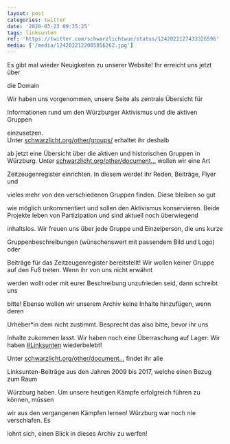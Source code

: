 ```yaml
---
layout: post
categories: twitter
date: '2020-03-23 09:35:25'
tags: linksunten
ref: 'https://twitter.com/schwarzlichtwue/status/1242022127433326596'
media: ['/media/1242022122005856262.jpg']
---
```

Es gibt mal wieder Neuigkeiten zu unserer Website! Ihr erreicht uns jetzt über

die Domain 



Wir haben uns vorgenommen, unsere Seite als zentrale Übersicht für

Informationen rund um den Würzburger Aktivismus und die aktiven Gruppen

einzusetzen.  
Unter [schwarzlicht.org/other/groups/](https://schwarzlicht.org/other/groups/) erhaltet ihr deshalb

ab jetzt eine Übersicht über die aktiven und historischen Gruppen in Würzburg. 
Unter [schwarzlicht.org/other/document…](https://schwarzlicht.org/other/documents/) wollen wir eine Art

Zeitzeugenregister einrichten. In diesem werdet ihr Reden, Beiträge, Flyer und

vieles mehr von den verschiedenen Gruppen finden. Diese bleiben so gut

wie möglich unkommentiert und sollen den Aktivismus konservieren. 
Beide Projekte leben von Partizipation und sind aktuell noch überwiegend

inhaltslos. Wir freuen uns über jede Gruppe und Einzelperson, die uns kurze

Gruppenbeschreibungen (wünschenswert mit passendem Bild und Logo) oder

Beiträge für das Zeitzeugenregister bereitstellt! 
Wir wollen keiner Gruppe auf den Fuß treten. Wenn ihr von uns nicht erwähnt

werden wollt oder mit eurer Beschreibung unzufrieden seid, dann schreibt uns

bitte! Ebenso wollen wir unserem Archiv keine Inhalte hinzufügen, wenn deren

Urheber\*in dem nicht zustimmt. 
Besprecht das also bitte, bevor ihr uns

Inhalte zukommen lasst. 
Wir haben noch eine Überraschung auf Lager: Wir haben [#Linksunten](/t/linksunten) wiederbelebt!

Unter [schwarzlicht.org/other/document…](https://schwarzlicht.org/other/documents/linksunten) findet ihr alle

Linksunten-Beiträge aus den Jahren 2009 bis 2017, welche einen Bezug zum Raum

Würzburg haben. 
Um unsere heutigen Kämpfe erfolgreich führen zu können, müssen

wir aus den vergangenen Kämpfen lernen! Würzburg war noch nie verschlafen. Es

lohnt sich, einen Blick in dieses Archiv zu werfen! 